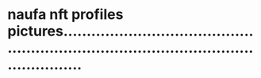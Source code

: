 # naufa nft profiles pictures..............................................................................................................
